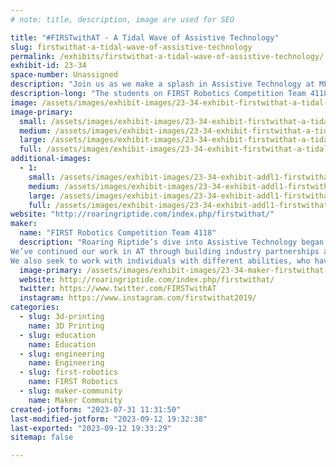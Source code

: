 ```yaml
---
# note: title, description, image are used for SEO

title: "#FIRSTwithAT - A Tidal Wave of Assistive Technology"
slug: firstwithat-a-tidal-wave-of-assistive-technology
permalink: /exhibits/firstwithat-a-tidal-wave-of-assistive-technology/
exhibit-id: 23-34
space-number: Unassigned
description: "Join us as we make a splash in Assistive Technology at MFO!"
description-long: "The students on FIRST Robotics Competition Team 4118 will be sharing their work in assistive technology. Some of the exhibits include switch-adapted toys, low-tech AT kit items, and personalized device designs. "
image: /assets/images/exhibit-images/23-34-exhibit-firstwithat-a-tidal-wave-of-assistive-technology-43-robotandbeartogetheryay-9654-large.png
image-primary: 
  small: /assets/images/exhibit-images/23-34-exhibit-firstwithat-a-tidal-wave-of-assistive-technology-43-robotandbeartogetheryay-9654-small.png
  medium: /assets/images/exhibit-images/23-34-exhibit-firstwithat-a-tidal-wave-of-assistive-technology-43-robotandbeartogetheryay-9654-medium.png
  large: /assets/images/exhibit-images/23-34-exhibit-firstwithat-a-tidal-wave-of-assistive-technology-43-robotandbeartogetheryay-9654-large.png
  full: /assets/images/exhibit-images/23-34-exhibit-firstwithat-a-tidal-wave-of-assistive-technology-43-robotandbeartogetheryay-9654-full.png
additional-images: 
  - 1:
    small: /assets/images/exhibit-images/23-34-exhibit-addl1-firstwithat-a-tidal-wave-of-assistive-technology-23yearbookphoto-small.JPG
    medium: /assets/images/exhibit-images/23-34-exhibit-addl1-firstwithat-a-tidal-wave-of-assistive-technology-23yearbookphoto-medium.JPG
    large: /assets/images/exhibit-images/23-34-exhibit-addl1-firstwithat-a-tidal-wave-of-assistive-technology-23yearbookphoto-large.JPG
    full: /assets/images/exhibit-images/23-34-exhibit-addl1-firstwithat-a-tidal-wave-of-assistive-technology-23yearbookphoto-full.JPG
website: "http://roaringriptide.com/index.php/firstwithat/"
maker: 
  name: "FIRST Robotics Competition Team 4118"
  description: "Roaring Riptide’s dive into Assistive Technology began in June 2017, when students partnered with a UF Student Organization B.O.T.S. (Building Others Through Stem) to host their first toy adapt-a-thon event. At this event, 10 My Pal Scout toys were finished and delivered to an AT specialist in our surrounding community. In the months after, they were invited to attend their first ever Holiday Toy Adapt-A-Thon at the FACTUR workspace in Orlando, Florida. Along with B.O.T.S. and FIRST FRC Team #5816- GRA-V, Roaring Riptide students adapted over 100 toys for local children in North Central Florida for the holidays. RR has worked with multiple agencies and non-profit organizations to positively impact the lives of children with disabilities at the local, state, national, and international levels.
We’ve continued our work in AT through building industry partnerships and collaborating within our local school system. At the 2019 ATiA conference, we connected with the non-profit group, Magic Wheelchair. From this meeting, students of Roaring Riptide contacted Magic Wheelchair because they wanted to help one of the many children on the waitlist for these amazing wheelchair costumes! In 2019, we were paired with Zyler and Zaivion Mason. After months of design and creation, RR hosted a Magic Wheelchair reveal at Rawlings Elementary School, where they delivered two Paw Patrol themed costumes to the brothers on Halloween!Seeing the impact AT has had on our local community and beyond, RR aims to engage even more FIRST Robotics teams in AT through our #FIRSTwithAT movement. 
We also seek to work with individuals with different abilities, who have specific needs solutions and hope to provide some low-tech assistive technology equipment at our booth at Maker Faire Orlando."
  image-primary: /assets/images/exhibit-images/23-34-maker-firstwithat-a-tidal-wave-of-assistive-technology-robotandbeartogetheryay-medium.png
  website: http://roaringriptide.com/index.php/firstwithat/
  twitter: https://www.twitter.com/FIRSTwithAT
  instagram: https://www.instagram.com/firstwithat2019/
categories: 
  - slug: 3d-printing
    name: 3D Printing
  - slug: education
    name: Education
  - slug: engineering
    name: Engineering
  - slug: first-robotics
    name: FIRST Robotics
  - slug: maker-community
    name: Maker Community
created-jotform: "2023-07-31 11:31:50"
last-modified-jotform: "2023-09-12 19:32:38"
last-exported: "2023-09-12 19:33:29"
sitemap: false

---
```

